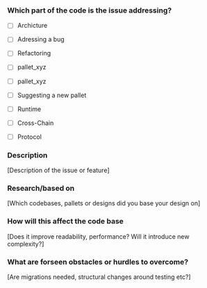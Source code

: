 ### Which part of the code is the issue addressing?

* [ ] Archicture 
* [ ] Adressing a bug
* [ ] Refactoring
* [ ] pallet_xyz
* [ ] pallet_xyz
* [ ] Suggesting a new pallet
* [ ] Runtime
* [ ] Cross-Chain
* [ ] Protocol


### Description

[Description of the issue or feature]


### Research/based on

[Which codebases, pallets or designs did you base your design on]

### How will this affect the code base

[Does it improve readability, performance? Will it introduce new complexity?]

### What are forseen obstacles or hurdles to overcome?

[Are migrations needed, structural changes around testing etc?]